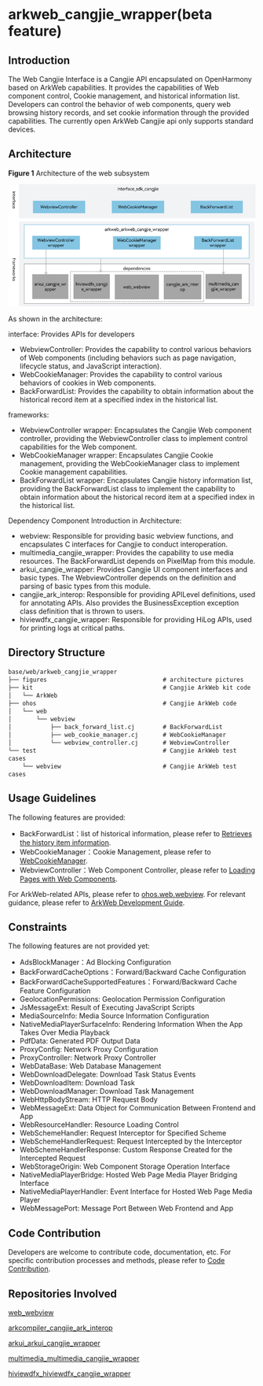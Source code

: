 # arkweb_cangjie_wrapper(beta feature)

## Introduction

The Web Cangjie Interface is a Cangjie API encapsulated on OpenHarmony based on ArkWeb capabilities. It provides the capabilities of Web component control, Cookie management, and historical information list. Developers can control the behavior of web components, query web browsing history records, and set cookie information through the provided capabilities. The currently open ArkWeb Cangjie api only supports standard devices.

## Architecture

**Figure 1** Architecture of the web subsystem

![Architecture of the web subsystem](figures/arkweb_cangjie_wrapper_architecture_en.png)

As shown in the architecture:

interface: Provides APIs for developers

- WebviewController: Provides the capability to control various behaviors of Web components (including behaviors such as page navigation, lifecycle status, and JavaScript interaction).
- WebCookieManager: Provides the capability to control various behaviors of cookies in Web components.
- BackForwardList: Provides the capability to obtain information about the historical record item at a specified index in the historical list.

frameworks:

- WebviewController wrapper: Encapsulates the Cangjie Web component controller, providing the WebviewController class to implement control capabilities for the Web component.
- WebCookieManager wrapper: Encapsulates Cangjie Cookie management, providing the WebCookieManager class to implement Cookie management capabilities.
- BackForwardList wrapper: Encapsulates Cangjie history information list, providing the BackForwardList class to implement the capability to obtain information about the historical record item at a specified index in the historical list.

Dependency Component Introduction in Architecture:

- webview: Responsible for providing basic webview functions, and encapsulates C interfaces for Cangjie to conduct interoperation.
- multimedia_cangjie_wrapper: Provides the capability to use media resources. The BackForwardList depends on PixelMap from this module.
- arkui_cangjie_wrapper: Provides Cangjie UI component interfaces and basic types. The WebviewController depends on the definition and parsing of basic types from this module.
- cangjie_ark_interop: Responsible for providing APILevel definitions, used for annotating APIs. Also provides the BusinessException exception class definition that is thrown to users.
- hiviewdfx_cangjie_wrapper: Responsible for providing HiLog APIs, used for printing logs at critical paths.

## Directory Structure

```
base/web/arkweb_cangjie_wrapper
├── figures                                 # architecture pictures
├── kit                                     # Cangjie ArkWeb kit code
│   └── ArkWeb
├── ohos                                    # Cangjie ArkWeb code
│   └── web
│       └── webview
│           ├── back_forward_list.cj        # BackForwardList
│           ├── web_cookie_manager.cj       # WebCookieManager
│           └── webview_controller.cj       # WebviewController
└── test                                    # Cangjie ArkWeb test cases
    └── webview                             # Cangjie ArkWeb test cases
```
## Usage Guidelines

The following features are provided:

  - BackForwardList：list of historical information, please refer to [Retrieves the history item information](https://gitcode.com/openharmony-sig/arkcompiler_cangjie_ark_interop/blob/master/doc/API_Reference/source_en/apis/ArkWeb/cj-apis-webview.md#func-getitematindexint32).
  - WebCookieManager：Cookie Management, please refer to [WebCookieManager](https://gitcode.com/openharmony-sig/arkcompiler_cangjie_ark_interop/blob/master/doc/API_Reference/source_en/apis/ArkWeb/cj-apis-webview.md#class-webcookiemanager).
  - WebviewController：Web Component Controller, please refer to [Loading Pages with Web Components](https://gitcode.com/openharmony-sig/arkcompiler_cangjie_ark_interop/blob/master/doc/Dev_Guide/source_en/web/cj-web-page-loading-with-web-components.md).


For ArkWeb-related APIs, please refer to [ohos.web.webview](https://gitcode.com/openharmony-sig/arkcompiler_cangjie_ark_interop/blob/master/doc/API_Reference/source_en/apis/ArkWeb/cj-apis-webview.md). For relevant guidance, please refer to [ArkWeb Development Guide](https://gitcode.com/openharmony-sig/arkcompiler_cangjie_ark_interop/blob/master/doc/Dev_Guide/source_en/web/cj-web-component-overview.md).

## Constraints

The following features are not provided yet:

  - AdsBlockManager：Ad Blocking Configuration
  - BackForwardCacheOptions：Forward/Backward Cache Configuration
  - BackForwardCacheSupportedFeatures：Forward/Backward Cache Feature Configuration
  - GeolocationPermissions: Geolocation Permission Configuration
  - JsMessageExt: Result of Executing JavaScript Scripts
  - MediaSourceInfo: Media Source Information Configuration
  - NativeMediaPlayerSurfaceInfo: Rendering Information When the App Takes Over Media Playback
  - PdfData: Generated PDF Output Data
  - ProxyConfig: Network Proxy Configuration
  - ProxyController: Network Proxy Controller
  - WebDataBase: Web Database Management
  - WebDownloadDelegate: Download Task Status Events
  - WebDownloadItem: Download Task
  - WebDownloadManager: Download Task Management
  - WebHttpBodyStream: HTTP Request Body
  - WebMessageExt: Data Object for Communication Between Frontend and App
  - WebResourceHandler: Resource Loading Control
  - WebSchemeHandler: Request Interceptor for Specified Scheme
  - WebSchemeHandlerRequest: Request Intercepted by the Interceptor
  - WebSchemeHandlerResponse: Custom Response Created for the Intercepted Request
  - WebStorageOrigin: Web Component Storage Operation Interface
  - NativeMediaPlayerBridge: Hosted Web Page Media Player Bridging Interface
  - NativeMediaPlayerHandler: Event Interface for Hosted Web Page Media Player
  - WebMessagePort: Message Port Between Web Frontend and App

## Code Contribution

Developers are welcome to contribute code, documentation, etc. For specific contribution processes and methods, please refer to [Code Contribution](https://gitcode.com/openharmony/docs/blob/master/en/contribute/code-contribution.md).

## Repositories Involved

[web_webview](https://gitcode.com/openharmony/web_webview)

[arkcompiler_cangjie_ark_interop](https://gitcode.com/openharmony-sig/arkcompiler_cangjie_ark_interop)

[arkui_arkui_cangjie_wrapper](https://gitcode.com/openharmony-sig/arkui_arkui_cangjie_wrapper)

[multimedia_multimedia_cangjie_wrapper](https://gitcode.com/openharmony-sig/multimedia_multimedia_cangjie_wrapper)

[hiviewdfx_hiviewdfx_cangjie_wrapper](https://gitcode.com/openharmony-sig/hiviewdfx_hiviewdfx_cangjie_wrapper)
